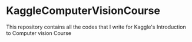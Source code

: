 # KaggleComputerVisionCourse
This repository contains all the codes that I write for Kaggle's Introduction to Computer vision Course
